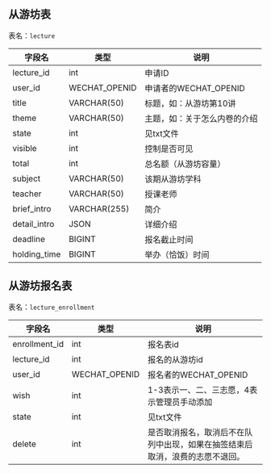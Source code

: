 ## 从游坊表

表名：`lecture`

| 字段名       | 类型         | 说明                         |
| ------------ | ------------ | ---------------------------- |
| lecture_id   | int          | 申请ID                       |
| user_id      | WECHAT_OPENID  | 申请者的WECHAT_OPENID        |
| title        | VARCHAR(50)  | 标题，如：从游坊第10讲       |
| theme        | VARCHAR(50)  | 主题，如：关于怎么内卷的介绍 |
| state        | int          | 见txt文件                    |
| visible      | int          | 控制是否可见                 |
| total        | int          | 总名额（从游坊容量）         |
| subject      | VARCHAR(50)  | 该期从游坊学科               |
| teacher      | VARCHAR(50)  | 授课老师                     |
| brief_intro  | VARCHAR(255) | 简介                         |
| detail_intro | JSON         | 详细介绍                     |           
| deadline     | BIGINT       | 报名截止时间                 |
| holding_time | BIGINT       | 举办（恰饭）时间             |

## 从游坊报名表

表名：`lecture_enrollment`

| 字段名        | 类型 | 说明                                                         |
| ------------- | ---- | ------------------------------------------------------------ |
| enrollment_id | int  | 报名表id                                                     |
| lecture_id    | int  | 报名的从游坊id                                               |
| user_id       | WECHAT_OPENID  | 报名者的WECHAT_OPENID                                        |
| wish          | int  | 1-3表示一、二、三志愿，4表示管理员手动添加                   |
| state         | int  | 见txt文件                                                    |
| delete        | int  | 是否取消报名，取消后不在队列中出现，如果在抽签结束后取消，浪费的志愿不退回。 |




